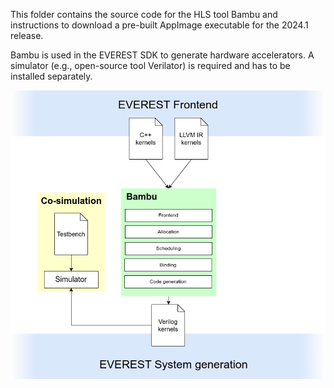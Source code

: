 This folder contains the source code for the HLS tool Bambu and instructions to download a pre-built AppImage executable for the 2024.1 release.

Bambu is used in the EVEREST SDK to generate hardware accelerators. A simulator (e.g., open-source tool Verilator) is required and has to be installed separately.

![Diagram of Bambu within the EVEREST SDK](bambu-sdk.drawio.png)